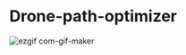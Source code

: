 # Drone-path-optimizer










![ezgif com-gif-maker](https://user-images.githubusercontent.com/58850654/124520660-b012e680-de0a-11eb-954d-00e07ab2855c.gif)









